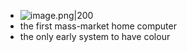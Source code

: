 - ![image.png|200](https://997523841-1323914366.cos.ap-shanghai.myqcloud.com/ObsidianPic/20240311175835.png)
- the first mass-market home computer
- the only early system to have colour